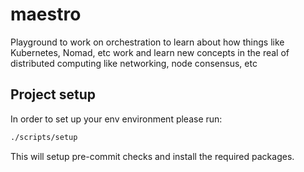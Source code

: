# maestro

<stats></stats>

Playground to work on orchestration to learn about how things like Kubernetes, Nomad, etc work and learn new concepts in the real of distributed computing like networking, node consensus, etc


## Project setup

In order to set up your env environment please run:

```sh
./scripts/setup
```

This will setup pre-commit checks and install the required packages.